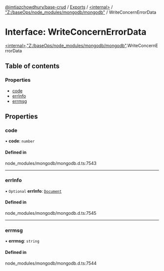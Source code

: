[@imtiazchowdhury/base-crud](../README.md) / [Exports](../modules.md) / [\<internal\>](../modules/internal_.md) / ["Z:/baseOps/node\_modules/mongodb/mongodb"](../modules/internal_._Z__baseOps_node_modules_mongodb_mongodb_.md) / WriteConcernErrorData

# Interface: WriteConcernErrorData

[\<internal\>](../modules/internal_.md).["Z:/baseOps/node\_modules/mongodb/mongodb"](../modules/internal_._Z__baseOps_node_modules_mongodb_mongodb_.md).WriteConcernErrorData

## Table of contents

### Properties

- [code](internal_._Z__baseOps_node_modules_mongodb_mongodb_.WriteConcernErrorData.md#code)
- [errInfo](internal_._Z__baseOps_node_modules_mongodb_mongodb_.WriteConcernErrorData.md#errinfo)
- [errmsg](internal_._Z__baseOps_node_modules_mongodb_mongodb_.WriteConcernErrorData.md#errmsg)

## Properties

### code

• **code**: `number`

#### Defined in

node_modules/mongodb/mongodb.d.ts:7543

___

### errInfo

• `Optional` **errInfo**: [`Document`](internal_.Document-1.md)

#### Defined in

node_modules/mongodb/mongodb.d.ts:7545

___

### errmsg

• **errmsg**: `string`

#### Defined in

node_modules/mongodb/mongodb.d.ts:7544
